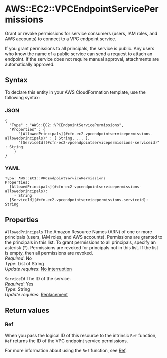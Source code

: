 # AWS::EC2::VPCEndpointServicePermissions<a name="aws-resource-ec2-vpcendpointservicepermissions"></a>

Grant or revoke permissions for service consumers \(users, IAM roles, and AWS accounts\) to connect to a VPC endpoint service\.

If you grant permissions to all principals, the service is public\. Any users who know the name of a public service can send a request to attach an endpoint\. If the service does not require manual approval, attachments are automatically approved\.

## Syntax<a name="aws-resource-ec2-vpcendpointservicepermissions-syntax"></a>

To declare this entity in your AWS CloudFormation template, use the following syntax:

### JSON<a name="aws-resource-ec2-vpcendpointservicepermissions-syntax.json"></a>

```
{
  "Type" : "AWS::EC2::VPCEndpointServicePermissions",
  "Properties" : {
      "[AllowedPrincipals](#cfn-ec2-vpcendpointservicepermissions-allowedprincipals)" : [ String, ... ],
      "[ServiceId](#cfn-ec2-vpcendpointservicepermissions-serviceid)" : String
    }
}
```

### YAML<a name="aws-resource-ec2-vpcendpointservicepermissions-syntax.yaml"></a>

```
Type: AWS::EC2::VPCEndpointServicePermissions
Properties: 
  [AllowedPrincipals](#cfn-ec2-vpcendpointservicepermissions-allowedprincipals): 
    - String
  [ServiceId](#cfn-ec2-vpcendpointservicepermissions-serviceid): String
```

## Properties<a name="aws-resource-ec2-vpcendpointservicepermissions-properties"></a>

`AllowedPrincipals`  <a name="cfn-ec2-vpcendpointservicepermissions-allowedprincipals"></a>
The Amazon Resource Names \(ARN\) of one or more principals \(users, IAM roles, and AWS accounts\)\. Permissions are granted to the principals in this list\. To grant permissions to all principals, specify an asterisk \(\*\)\. Permissions are revoked for principals not in this list\. If the list is empty, then all permissions are revoked\.   
*Required*: No  
*Type*: List of String  
*Update requires*: [No interruption](https://docs.aws.amazon.com/AWSCloudFormation/latest/UserGuide/using-cfn-updating-stacks-update-behaviors.html#update-no-interrupt)

`ServiceId`  <a name="cfn-ec2-vpcendpointservicepermissions-serviceid"></a>
The ID of the service\.  
*Required*: Yes  
*Type*: String  
*Update requires*: [Replacement](https://docs.aws.amazon.com/AWSCloudFormation/latest/UserGuide/using-cfn-updating-stacks-update-behaviors.html#update-replacement)

## Return values<a name="aws-resource-ec2-vpcendpointservicepermissions-return-values"></a>

### Ref<a name="aws-resource-ec2-vpcendpointservicepermissions-return-values-ref"></a>

When you pass the logical ID of this resource to the intrinsic `Ref` function, `Ref` returns the ID of the VPC endpoint service permissions\.

For more information about using the `Ref` function, see [Ref](https://docs.aws.amazon.com/AWSCloudFormation/latest/UserGuide/intrinsic-function-reference-ref.html)\.